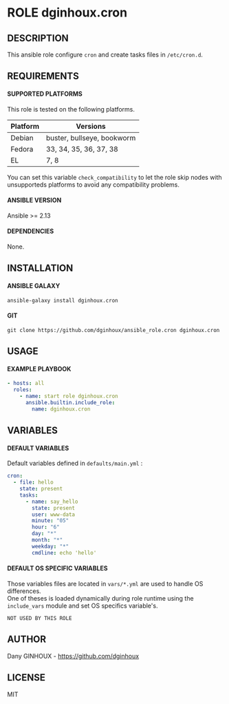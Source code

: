 # ROLE dginhoux.cron



## DESCRIPTION

This ansible role configure `cron` and create tasks files in `/etc/cron.d`.


## REQUIREMENTS

#### SUPPORTED PLATFORMS

This role is tested on the following platforms.<br />

| Platform | Versions |
|----------|----------|
| Debian | buster, bullseye, bookworm |
| Fedora | 33, 34, 35, 36, 37, 38 |
| EL | 7, 8 |

You can set this variable `check_compatibility` to let the role skip nodes with unsupporteds platforms to avoid any compatibility problems.<br />


#### ANSIBLE VERSION

Ansible >= 2.13

#### DEPENDENCIES

None.



## INSTALLATION

#### ANSIBLE GALAXY

```shell
ansible-galaxy install dginhoux.cron
```
#### GIT

```shell
git clone https://github.com/dginhoux/ansible_role.cron dginhoux.cron
```


## USAGE

#### EXAMPLE PLAYBOOK

```yaml
- hosts: all
  roles:
    - name: start role dginhoux.cron
      ansible.builtin.include_role:
        name: dginhoux.cron
```


## VARIABLES

#### DEFAULT VARIABLES

Default variables defined in `defaults/main.yml` : 

```yaml
cron:
  - file: hello
    state: present
    tasks:
      - name: say_hello
        state: present
        user: www-data
        minute: "05"
        hour: "6"
        day: "*"
        month: "*"
        weekday: "*"
        cmdline: echo 'hello'
```
#### DEFAULT OS SPECIFIC VARIABLES

Those variables files are located in `vars/*.yml` are used to handle OS differences.<br />
One of theses is loaded dynamically during role runtime using the `include_vars` module and set OS specifics variable's.

`NOT USED BY THIS ROLE`

## AUTHOR

Dany GINHOUX - https://github.com/dginhoux



## LICENSE

MIT
